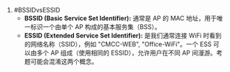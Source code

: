 1. #BSSIDvsESSID 
	*   **BSSID (Basic Service Set Identifier):** 通常是 AP 的 MAC 地址，用于唯一标识一个由单个 AP 构成的基本服务集（BSS）。
    *   **ESSID (Extended Service Set Identifier):** 是我们通常连接 WiFi 时看到的网络名称（SSID），例如 "CMCC-WEB", "Office-WiFi"。一个 ESS 可以由多个 AP 组成（使用相同的 ESSID），允许用户在不同 AP 间漫游。考题可能会混淆这两个概念。
